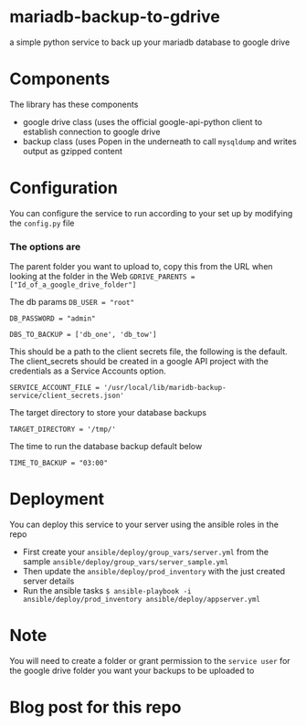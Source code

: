 # mariadb-backup-to-gdrive
a simple python service to back up your mariadb database to google drive

# Components
The library has these components
- google drive class (uses the official google-api-python client to establish connection to google drive
- backup class (uses Popen in the underneath to call `mysqldump` and writes output as gzipped content

# Configuration
You can configure the service to run according to your set up by modifying the `config.py` file
### The options are 
The parent folder you want to upload to, copy this from the URL when looking at the folder in the Web
`GDRIVE_PARENTS = ["Id_of_a_google_drive_folder"]`

The db params
`DB_USER = "root"`

`DB_PASSWORD = "admin"`

`DBS_TO_BACKUP = ['db_one', 'db_tow']`

This should be a path to the client secrets file, the following is the default.
The client_secrets should be created in a google API project with the credentials as a Service Accounts option.

`SERVICE_ACCOUNT_FILE = '/usr/local/lib/maridb-backup-service/client_secrets.json'`

The target directory to store your database backups

`TARGET_DIRECTORY = '/tmp/'`

The time to run the database backup default below

`TIME_TO_BACKUP = "03:00"`

# Deployment
You can deploy this service to your server using the ansible roles in the repo

- First create your `ansible/deploy/group_vars/server.yml` from the sample `ansible/deploy/group_vars/server_sample.yml`
- Then update the `ansible/deploy/prod_inventory` with the just created server details
- Run the ansible tasks `$ ansible-playbook -i ansible/deploy/prod_inventory ansible/deploy/appserver.yml`

# Note
You will need to create a folder or grant permission to the `service user` for the google drive folder you want
your backups to be uploaded to

# Blog post for this repo
